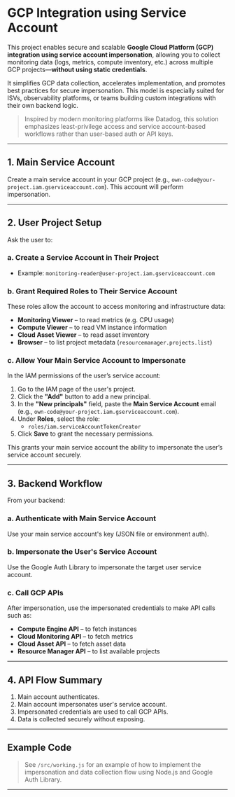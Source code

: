 # GCP Integration using Service Account 

This project enables secure and scalable **Google Cloud Platform (GCP) integration using service account impersonation**, allowing you to collect monitoring data (logs, metrics, compute inventory, etc.) across multiple GCP projects—**without using static credentials**.

It simplifies GCP data collection, accelerates implementation, and promotes best practices for secure impersonation. This model is especially suited for ISVs, observability platforms, or teams building custom integrations with their own backend logic.

> Inspired by modern monitoring platforms like Datadog, this solution emphasizes least-privilege access and service account-based workflows rather than user-based auth or API keys.

---

## 1. Main Service Account

Create a main service account in your GCP project (e.g., `own-code@your-project.iam.gserviceaccount.com`). This account will perform impersonation.

---

## 2. User Project Setup

Ask the user to:

### a. Create a Service Account in Their Project
- Example: `monitoring-reader@user-project.iam.gserviceaccount.com`

### b. Grant Required Roles to Their Service Account
These roles allow the account to access monitoring and infrastructure data:
- **Monitoring Viewer** – to read metrics (e.g. CPU usage)
- **Compute Viewer** – to read VM instance information
- **Cloud Asset Viewer** – to read asset inventory
- **Browser** – to list project metadata (`resourcemanager.projects.list`)

### c. Allow Your Main Service Account to Impersonate
In the IAM permissions of the user’s service account:

1. Go to the IAM page of the user's project.
2. Click the **"Add"** button to add a new principal.
3. In the **"New principals"** field, paste the **Main Service Account** email (e.g., `own-code@your-project.iam.gserviceaccount.com`).
4. Under **Roles**, select the role:
   - `roles/iam.serviceAccountTokenCreator`
5. Click **Save** to grant the necessary permissions.

This grants your main service account the ability to impersonate the user’s service account securely.

---

## 3. Backend Workflow

From your backend:

### a. Authenticate with Main Service Account
Use your main service account's key (JSON file or environment auth).

### b. Impersonate the User's Service Account
Use the Google Auth Library to impersonate the target user service account.

### c. Call GCP APIs
After impersonation, use the impersonated credentials to make API calls such as:
- **Compute Engine API** – to fetch instances
- **Cloud Monitoring API** – to fetch metrics
- **Cloud Asset API** – to fetch asset data
- **Resource Manager API** – to list available projects

---

## 4. API Flow Summary

1. Main account authenticates.
2. Main account impersonates user's service account.
3. Impersonated credentials are used to call GCP APIs.
4. Data is collected securely without exposing.

---

## Example Code
> See `/src/working.js` for an example of how to implement the impersonation and data collection flow using Node.js and Google Auth Library.

---


